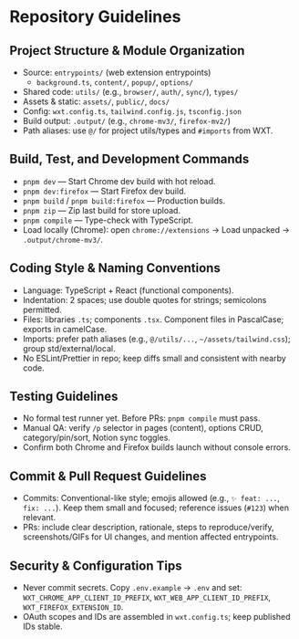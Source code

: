 # Repository Guidelines

## Project Structure & Module Organization
- Source: `entrypoints/` (web extension entrypoints)
  - `background.ts`, `content/`, `popup/`, `options/`
- Shared code: `utils/` (e.g., `browser/`, `auth/`, `sync/`), `types/`
- Assets & static: `assets/`, `public/`, `docs/`
- Config: `wxt.config.ts`, `tailwind.config.js`, `tsconfig.json`
- Build output: `.output/` (e.g., `chrome-mv3/`, `firefox-mv2/`)
- Path aliases: use `@/` for project utils/types and `#imports` from WXT.

## Build, Test, and Development Commands
- `pnpm dev` — Start Chrome dev build with hot reload.
- `pnpm dev:firefox` — Start Firefox dev build.
- `pnpm build` / `pnpm build:firefox` — Production builds.
- `pnpm zip` — Zip last build for store upload.
- `pnpm compile` — Type-check with TypeScript.
- Load locally (Chrome): open `chrome://extensions` → Load unpacked → `.output/chrome-mv3/`.

## Coding Style & Naming Conventions
- Language: TypeScript + React (functional components).
- Indentation: 2 spaces; use double quotes for strings; semicolons permitted.
- Files: libraries `.ts`; components `.tsx`. Component files in PascalCase; exports in camelCase.
- Imports: prefer path aliases (e.g., `@/utils/...`, `~/assets/tailwind.css`); group std/external/local.
- No ESLint/Prettier in repo; keep diffs small and consistent with nearby code.

## Testing Guidelines
- No formal test runner yet. Before PRs: `pnpm compile` must pass.
- Manual QA: verify `/p` selector in pages (content), options CRUD, category/pin/sort, Notion sync toggles.
- Confirm both Chrome and Firefox builds launch without console errors.

## Commit & Pull Request Guidelines
- Commits: Conventional-like style; emojis allowed (e.g., `✨ feat: ...`, `fix: ...`). Keep them small and focused; reference issues (`#123`) when relevant.
- PRs: include clear description, rationale, steps to reproduce/verify, screenshots/GIFs for UI changes, and mention affected entrypoints.

## Security & Configuration Tips
- Never commit secrets. Copy `.env.example` → `.env` and set: `WXT_CHROME_APP_CLIENT_ID_PREFIX`, `WXT_WEB_APP_CLIENT_ID_PREFIX`, `WXT_FIREFOX_EXTENSION_ID`.
- OAuth scopes and IDs are assembled in `wxt.config.ts`; keep published IDs stable.

